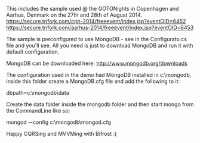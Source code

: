 This includes the sample used @ the GOTONights in Copenhagen and Aarhus, Denmark on the 27th and 28th of August 2014.
https://secure.trifork.com/cph-2014/freeevent/index.jsp?eventOID=6452
https://secure.trifork.com/aarhus-2014/freeevent/index.jsp?eventOID=6453

The sample is preconfigured to use MongoDB - see in the Configurato.cs file and you'll see. 
All you need is just to download MongoDB and run it with default configuration.

MongoDB can be downloaded here: http://www.mongodb.org/downloads

The configuration used in the demo had MongoDB installed in c:\mongodb,
inside this folder create a MongoDB.cfg file and add the following to it:

   dbpath=c:\mongodb\data

Create the data folder inside the mongodb folder and then start mongo from the CommandLine like so:

   mongod --config c:\mongodb\mongod.cfg


Happy CQRSing and MVVMing with Bifrost :)
